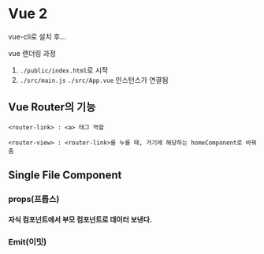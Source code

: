 # Vue 2

vue-cli로 설치 후...

vue 랜더링 과정
1. `./public/index.html`로 시작 
2. `./src/main.js` `./src/App.vue`  인스턴스가 연결됨

## Vue Router의 기능
```
<router-link> : <a> 태그 역할

<router-view> : <router-link>를 누를 때, 거기에 해당하는 homeComponent로 바꿔줌
```
## Single File Component

### props(프롭스)

#### 자식 컴포넌트에서 부모 컴포넌트로 데이터 보낸다.

### Emit(이밋)

#### 

